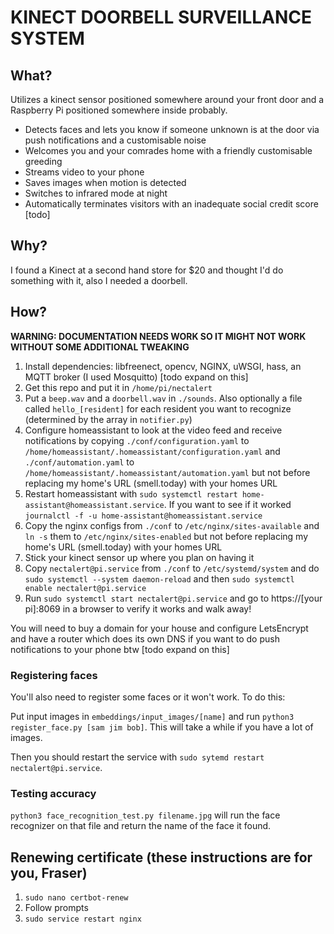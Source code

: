 # KINECT DOORBELL SURVEILLANCE SYSTEM

## What?

Utilizes a kinect sensor positioned somewhere around your front door and a Raspberry Pi positioned somewhere inside probably.

* Detects faces and lets you know if someone unknown is at the door via push notifications and a customisable noise
* Welcomes you and your comrades home with a friendly customisable greeding
* Streams video to your phone
* Saves images when motion is detected
* Switches to infrared mode at night
* Automatically terminates visitors with an inadequate social credit score [todo]

## Why?

I found a Kinect at a second hand store for $20 and thought I'd do something with it, also I needed a doorbell.

## How?

**WARNING: DOCUMENTATION NEEDS WORK SO IT MIGHT NOT WORK WITHOUT SOME ADDITIONAL TWEAKING**

1. Install dependencies: libfreenect, opencv, NGINX, uWSGI, hass, an MQTT broker (I used Mosquitto) [todo expand on this]
1. Get this repo and put it in `/home/pi/nectalert`
1. Put a `beep.wav` and a `doorbell.wav` in `./sounds`. Also optionally a file called `hello_[resident]` for each resident you want to recognize (determined by the array in `notifier.py`)
1. Configure homeassistant to look at the video feed and receive notifications by copying `./conf/configuration.yaml` to `/home/homeassistant/.homeassistant/configuration.yaml` and `./conf/automation.yaml` to `/home/homeassistant/.homeassistant/automation.yaml` but not before replacing my home's URL (smell.today) with your homes URL
1. Restart homeassistant with `sudo systemctl restart home-assistant@homeassistant.service`. If you want to see if it worked `journalctl -f -u home-assistant@homeassistant.service`
1. Copy the nginx configs from `./conf` to `/etc/nginx/sites-available` and `ln -s` them to `/etc/nginx/sites-enabled` but not before replacing my home's URL (smell.today) with your homes URL
1. Stick your kinect sensor up where you plan on having it
1. Copy `nectalert@pi.service` from `./conf` to `/etc/systemd/system` and do `sudo systemctl --system daemon-reload` and then `sudo systemctl enable nectalert@pi.service` 
1. Run `sudo systemctl start nectalert@pi.service` and go to https://[your pi]:8069 in a browser to verify it works and walk away!

You will need to buy a domain for your house and configure LetsEncrypt and have a router which does its own DNS if you want to do push notifications to your phone btw [todo expand on this]

### Registering faces

You'll also need to register some faces or it won't work. To do this:

Put input images in `embeddings/input_images/[name]` and run `python3 register_face.py [sam jim bob]`. This will take a while if you have a lot of images.

Then you should restart the service with `sudo sytemd restart nectalert@pi.service`.

### Testing accuracy

`python3 face_recognition_test.py filename.jpg` will run the face recognizer on that file and return the name of the face it found.

## Renewing certificate (these instructions are for you, Fraser)

1. `sudo nano certbot-renew`
1. Follow prompts
1. `sudo service restart nginx`